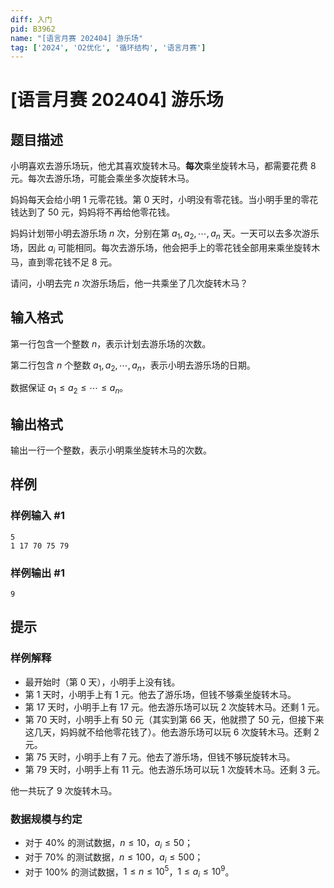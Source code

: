 ```yaml
---
diff: 入门
pid: B3962
name: "[语言月赛 202404] 游乐场"
tag: ['2024', 'O2优化', '循环结构', '语言月赛']
---
```

# [语言月赛 202404] 游乐场
## 题目描述

小明喜欢去游乐场玩，他尤其喜欢旋转木马。**每次**乘坐旋转木马，都需要花费 $8$ 元。每次去游乐场，可能会乘坐多次旋转木马。

妈妈每天会给小明 $1$ 元零花钱。第 $0$ 天时，小明没有零花钱。当小明手里的零花钱达到了 $50$ 元，妈妈将不再给他零花钱。

妈妈计划带小明去游乐场 $n$ 次，分别在第 $a_1,a_2,\cdots,a_n$ 天。一天可以去多次游乐场，因此 $a_i$ 可能相同。每次去游乐场，他会把手上的零花钱全部用来乘坐旋转木马，直到零花钱不足 $8$ 元。

请问，小明去完 $n$ 次游乐场后，他一共乘坐了几次旋转木马？
## 输入格式

第一行包含一个整数 $n$，表示计划去游乐场的次数。

第二行包含 $n$ 个整数 $a_1, a_2, \cdots, a_n$，表示小明去游乐场的日期。

数据保证 $a_1 \le a_2\le \cdots \le a_n$。

## 输出格式

输出一行一个整数，表示小明乘坐旋转木马的次数。
## 样例

### 样例输入 #1
```
5
1 17 70 75 79

```
### 样例输出 #1
```
9

```
## 提示

### 样例解释

- 最开始时（第 $0$ 天），小明手上没有钱。
- 第 $1$ 天时，小明手上有 $1$ 元。他去了游乐场，但钱不够乘坐旋转木马。
- 第 $17$ 天时，小明手上有 $17$ 元。他去游乐场可以玩 $2$ 次旋转木马。还剩 $1$ 元。
- 第 $70$ 天时，小明手上有 $50$ 元（其实到第 $66$ 天，他就攒了 $50$ 元，但接下来这几天，妈妈就不给他零花钱了）。他去游乐场可以玩 $6$ 次旋转木马。还剩 $2$ 元。
- 第 $75$ 天时，小明手上有 $7$ 元。他去了游乐场，但钱不够玩旋转木马。
- 第 $79$ 天时，小明手上有 $11$ 元。他去游乐场可以玩 $1$ 次旋转木马。还剩 $3$ 元。

他一共玩了 $9$ 次旋转木马。

### 数据规模与约定 

- 对于 $40\%$ 的测试数据，$n\le 10$，$a_i\le 50$；
- 对于 $70\%$ 的测试数据，$n\le 100$，$a_i\le 500$；
- 对于 $100\%$ 的测试数据，$1 \leq n\le 10^5$，$1 \leq a_i\le 10^9$。
